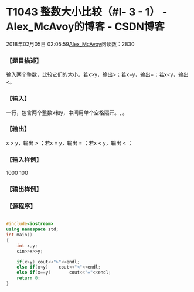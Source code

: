 # T1043 整数大小比较（#Ⅰ- 3 - 1） - Alex_McAvoy的博客 - CSDN博客





2018年02月05日 02:05:59[Alex_McAvoy](https://me.csdn.net/u011815404)阅读数：2830








### 【题目描述】



输入两个整数，比较它们的大小。若x>y，输出>；若x=y，输出=；若x<y，输出<。

### 【输入】





一行，包含两个整数x和y，中间用单个空格隔开。, 。

### 【输出】





x > y，输出 > ；若x = y，输出 = ；若x < y，输出 < ；

### 【输入样例】

1000 100

### 【输出样例】

>

### 【源程序】


```cpp

```

```cpp
#include<iostream>
using namespace std;
int main()
{
    int x,y;
    cin>>x>>y;

    if(x>y)	cout<<">"<<endl;
    else if(x<y)	cout<<"<"<<endl;
    else if(x==y)		cout<<"="<<endl;
    return 0;
}
```




